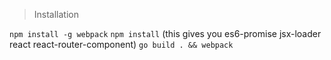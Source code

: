 > Installation

`npm install -g webpack`
`npm install` (this gives you es6-promise jsx-loader react react-router-component)
`go build . && webpack`


